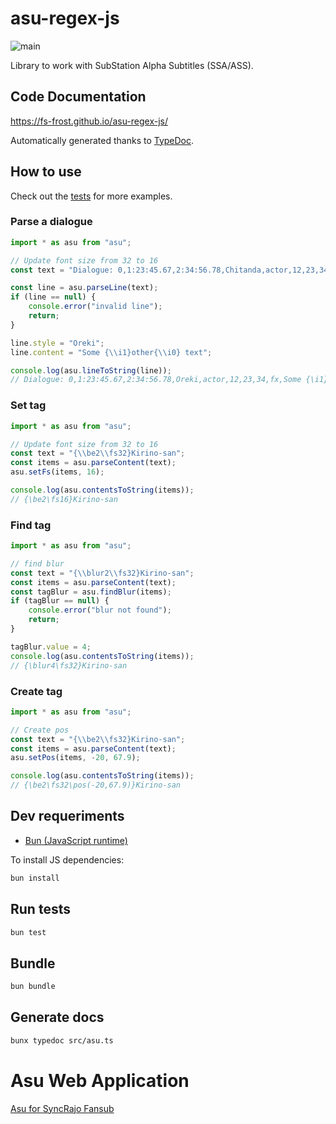 # asu-regex-js

![main](https://github.com/FS-Frost/asu-regex-js/actions/workflows/main.yml/badge.svg)

Library to work with SubStation Alpha Subtitles (SSA/ASS).

## Code Documentation

https://fs-frost.github.io/asu-regex-js/

Automatically generated thanks to [TypeDoc](https://typedoc.org/).

## How to use

Check out the [tests](https://github.com/FS-Frost/asu-regex-js/blob/main/src/asu.test.ts) for more examples.

### Parse a dialogue

```ts
import * as asu from "asu";

// Update font size from 32 to 16
const text = "Dialogue: 0,1:23:45.67,2:34:56.78,Chitanda,actor,12,23,34,fx,{\\pos(182,421)}LINE 1";

const line = asu.parseLine(text);
if (line == null) {
    console.error("invalid line");
    return;
}

line.style = "Oreki";
line.content = "Some {\\i1}other{\\i0} text";

console.log(asu.lineToString(line));
// Dialogue: 0,1:23:45.67,2:34:56.78,Oreki,actor,12,23,34,fx,Some {\i1}other{\i0} text
```

### Set tag

```ts
import * as asu from "asu";

// Update font size from 32 to 16
const text = "{\\be2\\fs32}Kirino-san";
const items = asu.parseContent(text);
asu.setFs(items, 16);

console.log(asu.contentsToString(items));
// {\be2\fs16}Kirino-san
```
### Find tag

```ts
import * as asu from "asu";

// find blur
const text = "{\\blur2\\fs32}Kirino-san";
const items = asu.parseContent(text);
const tagBlur = asu.findBlur(items);
if (tagBlur == null) {
    console.error("blur not found");
    return;
}

tagBlur.value = 4;
console.log(asu.contentsToString(items));
// {\blur4\fs32}Kirino-san
```

### Create tag

```ts
import * as asu from "asu";

// Create pos
const text = "{\\be2\\fs32}Kirino-san";
const items = asu.parseContent(text);
asu.setPos(items, -20, 67.9);

console.log(asu.contentsToString(items));
// {\be2\fs32\pos(-20,67.9)}Kirino-san
```

## Dev requeriments

- [Bun (JavaScript runtime)](https://bun.sh/)

To install JS dependencies:
```sh
bun install
```

## Run tests

```sh
bun test
```

## Bundle

```sh
bun bundle
```

## Generate docs

```sh
bunx typedoc src/asu.ts
```

# Asu Web Application

[Asu for SyncRajo Fansub](https://github.com/FS-Frost/asu-web)
